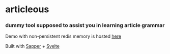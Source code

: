 # articleous

### dummy tool supposed to assist you in learning article grammar

Demo with non-persistent redis memory is hosted [here](https://articleous.herokuapp.com)

Built with [Sapper](https://sapper.svelte.dev/) + [Svelte](https://svelte.dev/)
